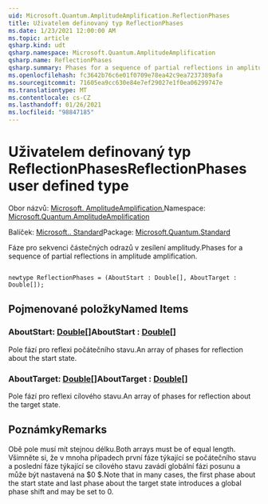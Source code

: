 ```yaml
---
uid: Microsoft.Quantum.AmplitudeAmplification.ReflectionPhases
title: Uživatelem definovaný typ ReflectionPhases
ms.date: 1/23/2021 12:00:00 AM
ms.topic: article
qsharp.kind: udt
qsharp.namespace: Microsoft.Quantum.AmplitudeAmplification
qsharp.name: ReflectionPhases
qsharp.summary: Phases for a sequence of partial reflections in amplitude amplification.
ms.openlocfilehash: fc3642b76c6e01f0709e78ea42c9ea7237389afa
ms.sourcegitcommit: 71605ea9cc630e84e7ef29027e1f0ea06299747e
ms.translationtype: MT
ms.contentlocale: cs-CZ
ms.lasthandoff: 01/26/2021
ms.locfileid: "98847185"
---
```

# <a name="reflectionphases-user-defined-type"></a><span data-ttu-id="7c5bb-102">Uživatelem definovaný typ ReflectionPhases</span><span class="sxs-lookup"><span data-stu-id="7c5bb-102">ReflectionPhases user defined type</span></span>

<span data-ttu-id="7c5bb-103">Obor názvů: [Microsoft. AmplitudeAmplification.](xref:Microsoft.Quantum.AmplitudeAmplification)</span><span class="sxs-lookup"><span data-stu-id="7c5bb-103">Namespace: [Microsoft.Quantum.AmplitudeAmplification](xref:Microsoft.Quantum.AmplitudeAmplification)</span></span>

<span data-ttu-id="7c5bb-104">Balíček: [Microsoft.. Standard](https://nuget.org/packages/Microsoft.Quantum.Standard)</span><span class="sxs-lookup"><span data-stu-id="7c5bb-104">Package: [Microsoft.Quantum.Standard](https://nuget.org/packages/Microsoft.Quantum.Standard)</span></span>


<span data-ttu-id="7c5bb-105">Fáze pro sekvenci částečných odrazů v zesílení amplitudy.</span><span class="sxs-lookup"><span data-stu-id="7c5bb-105">Phases for a sequence of partial reflections in amplitude amplification.</span></span>

```qsharp

newtype ReflectionPhases = (AboutStart : Double[], AboutTarget : Double[]);
```



## <a name="named-items"></a><span data-ttu-id="7c5bb-106">Pojmenované položky</span><span class="sxs-lookup"><span data-stu-id="7c5bb-106">Named Items</span></span>

### <a name="aboutstart--double"></a><span data-ttu-id="7c5bb-107">AboutStart: [Double](xref:microsoft.quantum.lang-ref.double)[]</span><span class="sxs-lookup"><span data-stu-id="7c5bb-107">AboutStart : [Double](xref:microsoft.quantum.lang-ref.double)[]</span></span>

<span data-ttu-id="7c5bb-108">Pole fází pro reflexi počátečního stavu.</span><span class="sxs-lookup"><span data-stu-id="7c5bb-108">An array of phases for reflection about the start state.</span></span>
### <a name="abouttarget--double"></a><span data-ttu-id="7c5bb-109">AboutTarget: [Double](xref:microsoft.quantum.lang-ref.double)[]</span><span class="sxs-lookup"><span data-stu-id="7c5bb-109">AboutTarget : [Double](xref:microsoft.quantum.lang-ref.double)[]</span></span>

<span data-ttu-id="7c5bb-110">Pole fází pro reflexi cílového stavu.</span><span class="sxs-lookup"><span data-stu-id="7c5bb-110">An array of phases for reflection about the target state.</span></span>

## <a name="remarks"></a><span data-ttu-id="7c5bb-111">Poznámky</span><span class="sxs-lookup"><span data-stu-id="7c5bb-111">Remarks</span></span>

<span data-ttu-id="7c5bb-112">Obě pole musí mít stejnou délku.</span><span class="sxs-lookup"><span data-stu-id="7c5bb-112">Both arrays must be of equal length.</span></span> <span data-ttu-id="7c5bb-113">Všimněte si, že v mnoha případech první fáze týkající se počátečního stavu a poslední fáze týkající se cílového stavu zavádí globální fázi posunu a může být nastavená na $0 $.</span><span class="sxs-lookup"><span data-stu-id="7c5bb-113">Note that in many cases, the first phase about the start state and last phase about the target state introduces a global phase shift and may be set to $0$.</span></span>